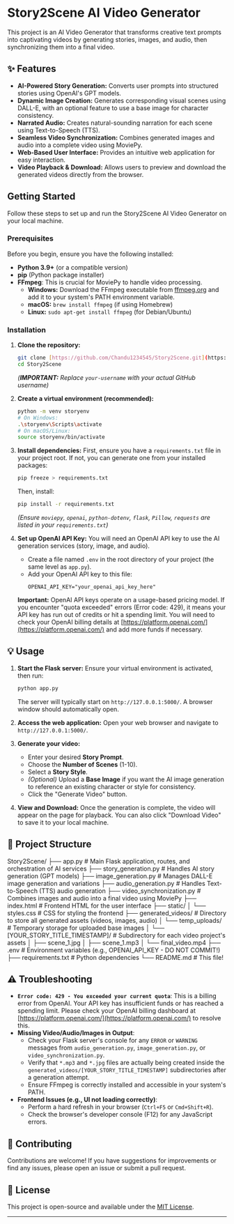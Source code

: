 # Story2Scene AI Video Generator

This project is an AI Video Generator that transforms creative text prompts into captivating videos by generating stories, images, and audio, then synchronizing them into a final video.

## ✨ Features

* **AI-Powered Story Generation:** Converts user prompts into structured stories using OpenAI's GPT models.
* **Dynamic Image Creation:** Generates corresponding visual scenes using DALL-E, with an optional feature to use a base image for character consistency.
* **Narrated Audio:** Creates natural-sounding narration for each scene using Text-to-Speech (TTS).
* **Seamless Video Synchronization:** Combines generated images and audio into a complete video using MoviePy.
* **Web-Based User Interface:** Provides an intuitive web application for easy interaction.
* **Video Playback & Download:** Allows users to preview and download the generated videos directly from the browser.

##  Getting Started

Follow these steps to set up and run the Story2Scene AI Video Generator on your local machine.

### Prerequisites

Before you begin, ensure you have the following installed:

* **Python 3.9+** (or a compatible version)
* **pip** (Python package installer)
* **FFmpeg**: This is crucial for MoviePy to handle video processing.
    * **Windows:** Download the FFmpeg executable from [ffmpeg.org](https://ffmpeg.org/download.html) and add it to your system's PATH environment variable.
    * **macOS:** `brew install ffmpeg` (if using Homebrew)
    * **Linux:** `sudo apt-get install ffmpeg` (for Debian/Ubuntu)

### Installation

1.  **Clone the repository:**
    ```bash
    git clone [https://github.com/Chandu1234545/Story2Scene.git](https://github.com/Chandu1234545/Story2Scene.git)
    cd Story2Scene
    ```
    *(**IMPORTANT:** Replace `your-username` with your actual GitHub username)*

2.  **Create a virtual environment (recommended):**
    ```bash
    python -m venv storyenv
    # On Windows:
    .\storyenv\Scripts\activate
    # On macOS/Linux:
    source storyenv/bin/activate
    ```

3.  **Install dependencies:**
    First, ensure you have a `requirements.txt` file in your project root. If not, you can generate one from your installed packages:
    ```bash
    pip freeze > requirements.txt
    ```
    Then, install:
    ```bash
    pip install -r requirements.txt
    ```
    *(Ensure `moviepy`, `openai`, `python-dotenv`, `flask`, `Pillow`, `requests` are listed in your `requirements.txt`)*

4.  **Set up OpenAI API Key:**
    You will need an OpenAI API key to use the AI generation services (story, image, and audio).
    * Create a file named `.env` in the root directory of your project (the same level as `app.py`).
    * Add your OpenAI API key to this file:
        ```
        OPENAI_API_KEY="your_openai_api_key_here"
        ```
    **Important:** OpenAI API keys operate on a usage-based pricing model. If you encounter "quota exceeded" errors (Error code: 429), it means your API key has run out of credits or hit a spending limit. You will need to check your OpenAI billing details at [https://platform.openai.com/](https://platform.openai.com/) and add more funds if necessary.

## 💡 Usage

1.  **Start the Flask server:**
    Ensure your virtual environment is activated, then run:
    ```bash
    python app.py
    ```
    The server will typically start on `http://127.0.0.1:5000/`. A browser window should automatically open.

2.  **Access the web application:**
    Open your web browser and navigate to `http://127.0.0.1:5000/`.

3.  **Generate your video:**
    * Enter your desired **Story Prompt**.
    * Choose the **Number of Scenes** (1-10).
    * Select a **Story Style**.
    * *(Optional)* Upload a **Base Image** if you want the AI image generation to reference an existing character or style for consistency.
    * Click the "Generate Video" button.

4.  **View and Download:**
    Once the generation is complete, the video will appear on the page for playback. You can also click "Download Video" to save it to your local machine.

## 📁 Project Structure
Story2Scene/
├── app.py                      # Main Flask application, routes, and orchestration of AI services
├── story_generation.py         # Handles AI story generation (GPT models)
├── image_generation.py         # Manages DALL-E image generation and variations
├── audio_generation.py         # Handles Text-to-Speech (TTS) audio generation
├── video_synchronization.py    # Combines images and audio into a final video using MoviePy
├── index.html                  # Frontend HTML for the user interface
├── static/
│   └── styles.css              # CSS for styling the frontend
├── generated_videos/           # Directory to store all generated assets (videos, images, audio)
│   └── temp_uploads/           # Temporary storage for uploaded base images
│   └── [YOUR_STORY_TITLE_TIMESTAMP]/ # Subdirectory for each video project's assets
│       ├── scene_1.jpg
│       ├── scene_1.mp3
│       └── final_video.mp4
├── .env                        # Environment variables (e.g., OPENAI_API_KEY - DO NOT COMMIT!)
├── requirements.txt            # Python dependencies
└── README.md                   # This file!


## ⚠️ Troubleshooting

* **`Error code: 429 - You exceeded your current quota`**: This is a billing error from OpenAI. Your API key has insufficient funds or has reached a spending limit. Please check your OpenAI billing dashboard at [https://platform.openai.com/](https://platform.openai.com/) to resolve this.
* **Missing Video/Audio/Images in Output**:
    * Check your Flask server's console for any `ERROR` or `WARNING` messages from `audio_generation.py`, `image_generation.py`, or `video_synchronization.py`.
    * Verify that `*.mp3` and `*.jpg` files are actually being created inside the `generated_videos/[YOUR_STORY_TITLE_TIMESTAMP]` subdirectories after a generation attempt.
    * Ensure FFmpeg is correctly installed and accessible in your system's PATH.
* **Frontend Issues (e.g., UI not loading correctly)**:
    * Perform a hard refresh in your browser (`Ctrl+F5` or `Cmd+Shift+R`).
    * Check the browser's developer console (F12) for any JavaScript errors.

## 🤝 Contributing

Contributions are welcome! If you have suggestions for improvements or find any issues, please open an issue or submit a pull request.

## 📄 License

This project is open-source and available under the [MIT License](LICENSE).

---
